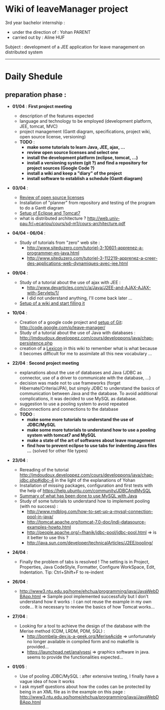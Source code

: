 # Wiki of leaveManager project #

3rd year bachelor internship :
  * under the direction of : Yohan PARENT
  * carried out by : Aline HUF

Subject : development of a JEE application for leave management on distributed system


---


# Daily Shedule #

## preparation phase : ##
  * **01/04** : **First project meeting**
    * description of the features expected
    * language and technology to be employed (development platform, JEE, tomcat, MVC)
    * project management (Gantt diagram, specifications, project wiki, open source license, versioning)
    * **TODO** :
      * **make some tutorials to learn Java, JEE, ajax, ...**
      * **review open source licenses and select one**
      * **install the development platform (eclipse, tomcat, ...)**
      * **install a versioning system (git ?) and find a repository for project sources (Google Code ?)**
      * **install a wiki and keep a "diary" of the project**
      * **install software to establish a schedule (Gantt diagram)**

  * **03/04** :
    * [Review of open source licenses](OpenSourceLicencesReview.md)
    * Installation of "planner" from repository and testing of the program to do a Gantt diagram
    * [Setup of Eclipse and Tomcat7](EclipseTomcatSetup.md)
    * what is distributed architecture ? http://web.univ-pau.fr/~ecariou/cours/sd-m1/cours-architecture.pdf

  * **04/04 - 06/04** :
    * Study of tutorials from "zero" web site :
      * http://www.siteduzero.com/tutoriel-3-10601-apprenez-a-programmer-en-java.html
      * http://www.siteduzero.com/tutoriel-3-112219-apprenez-a-creer-des-applications-web-dynamiques-avec-jee.html

  * **09/04** :
    * Study of a tutorial about the use of ajax with JEE :
      * http://www.devarticles.com/c/a/Java/J2EE-and-AJAX-AJAX-with-Servlets/1/
      * I did not understand anything, I'll come back later ...
    * [Setup of a wiki and start filling it](WikiSetup.md)

  * **10/04** :
    * Creation of a google code project and [setup of Git](SetupOfGit.md): http://code.google.com/p/leave-manager/
    * Study of a tutorial about the use of Java with databases : http://jmdoudoux.developpez.com/cours/developpons/java/chap-persistence.php
    * creation of a [Lexicon](Lexicon.md) in this wiki to remember what is what because it becomes difficult for me to assimilate all this new vocabulary ...

  * **22/04** : **Second project meeting**
    * explanations about the use of databases and Java (JDBC as connector, use of a driver to communicate with the database, ...)
    * decision was made not to use frameworks (forget Hibernate/Criteria/JPA), but simply JDBC to understand the basics of communication between Java and the database. To avoid additional complications, it was decided to use MySQL as database.
    * suggestion to use a pooling system to avoid repeated disconnections and connections to the database
    * **TODO** :
      * **make some more tutorials to understand the use of JDBC/MySQL**
      * **make some more tutorials to understand how to use a pooling system with tomcat7 and MySQL**
      * **make a state of the art of softwares about leave management**
      * **find how to prevent eclipse to use tabs for indenting Java files ...** (solved for other file types)

  * **23/04** :
    * Rereading of the tutorial http://jmdoudoux.developpez.com/cours/developpons/java/chap-jdbc.php#jdbc-4 in the light of the explanations of Yohan
    * Installation of missing packages, configuration and first tests with the help of https://help.ubuntu.com/community/JDBCAndMySQL
    * [Summary of what has been done to use MySQL with Java](JDBCandMySQL.md)
    * Study of some tutorials to understand how to implement pooling (with no success) :
      * http://www.rndblog.com/how-to-set-up-a-mysql-connection-pool-in-java/
      * http://tomcat.apache.org/tomcat-7.0-doc/jndi-datasource-examples-howto.html
      * http://people.apache.org/~fhanik/jdbc-pool/jdbc-pool.html => is it better to use this ?
      * http://java.sun.com/developer/technicalArticles/J2EE/pooling/

  * **24/04** :
    * Finally the problem of tabs is resolved ! The setting is in Project, Properties, Java CodeStyle, Formatter, Configure WorkSpace, Edit, Indentation. Tip: Ctrl+Shift+F to re-indent

  * **26/04** :
    * http://www3.ntu.edu.sg/home/ehchua/programming/java/JavaWebDBApp.html => Sample pool implemented successfully but I don't understand how it works : I can not reuse the example in my own code... It is necessary to review the basics of how Tomcat works...

  * **27/04** :
    * Looking for a tool to achieve the design of the database with the Merise method (CDM, LRDM, PDM, SQL) :
      * http://bombela-dev.is-a-geek.org/MeriseAcide => unfortunately no longer available in compiled form and no makefile is provided...
      * https://launchpad.net/analysesi => graphics software in java. seems to provide the functionalities expected...

  * **01/05** :
    * Use of pooling JDBC/MySQL : after extensive testing, I finally have a vague idea of ​​how it works
    * I ask myself questions about how the codes can be protected by being in an XML file as in the example on this page : http://www3.ntu.edu.sg/home/ehchua/programming/java/JavaWebDBApp.html